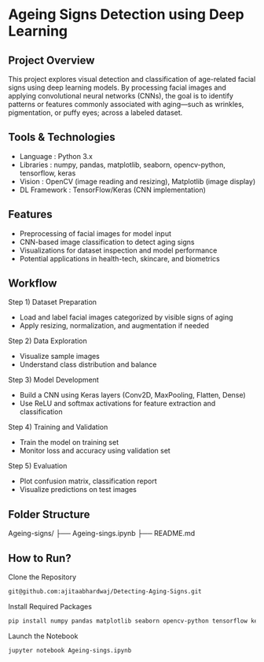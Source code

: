 # Ageing Signs Detection using Deep Learning

## Project Overview
This project explores visual detection and classification of age-related facial signs using deep learning models. By processing facial images and applying convolutional neural networks (CNNs), the goal is to identify patterns or features commonly associated with aging—such as wrinkles, pigmentation, or puffy eyes; across a labeled dataset.


## Tools & Technologies
- Language : Python 3.x
- Libraries : numpy, pandas, matplotlib, seaborn, opencv-python, tensorflow, keras
- Vision : OpenCV (image reading and resizing), Matplotlib (image display)
- DL Framework : TensorFlow/Keras (CNN implementation)

## Features
- Preprocessing of facial images for model input
- CNN-based image classification to detect aging signs
- Visualizations for dataset inspection and model performance
- Potential applications in health-tech, skincare, and biometrics

## Workflow

Step 1) Dataset Preparation
- Load and label facial images categorized by visible signs of aging
- Apply resizing, normalization, and augmentation if needed

Step 2) Data Exploration
- Visualize sample images
- Understand class distribution and balance

Step 3) Model Development
- Build a CNN using Keras layers (Conv2D, MaxPooling, Flatten, Dense)
- Use ReLU and softmax activations for feature extraction and classification

Step 4) Training and Validation
- Train the model on training set
- Monitor loss and accuracy using validation set

Step 5) Evaluation
- Plot confusion matrix, classification report
- Visualize predictions on test images

## Folder Structure

Ageing-signs/
├── Ageing-sings.ipynb
├── README.md


## How to Run?
Clone the Repository
```sh
git@github.com:ajitaabhardwaj/Detecting-Aging-Signs.git
```
Install Required Packages
```sh
pip install numpy pandas matplotlib seaborn opencv-python tensorflow keras
```
Launch the Notebook
```sh
jupyter notebook Ageing-sings.ipynb
```

